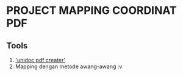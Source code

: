 # PROJECT MAPPING COORDINAT PDF

## Tools
1. ['unidoc pdf creater'](github.com/unidoc/unidoc/pdf/creator)
2. Mapping dengan metode awang-awang :v
